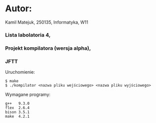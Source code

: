 # Autor:
Kamil Matejuk, 250135,
Informatyka, W11

### **Lista labolatoria 4**,
### **Projekt kompilatora (wersja alpha)**,
### **JFTT**

Uruchomienie:
```
$ make
$ ./kompilator <nazwa pliku wejściowego> <nazwa pliku wyjściowego>
```

Wymagane programy:
```
g++   9.3.0
flex  2.6.4
bison 3.5.1
make  4.2.1
```